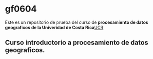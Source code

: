 # gf0604

Este es un repositorio de prueba del curso de **procesamiento de datos geograficos de la Univeridad de Costa Rica**[UCR](https://www.ucr.ac.cr/) 

## Curso introductorio a procesamiento de datos geograficos. 
